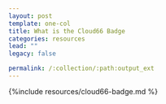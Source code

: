 ```yaml
---
layout: post
template: one-col
title: What is the Cloud66 Badge
categories: resources
lead: ""
legacy: false

permalink: /:collection/:path:output_ext
---
```



{%include resources/cloud66-badge.md %}